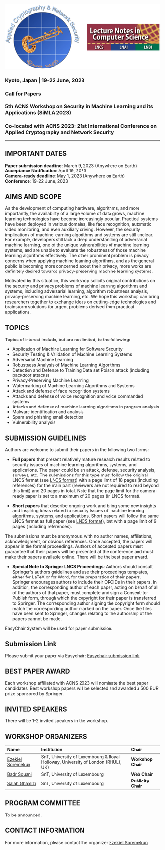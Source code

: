 <!-- # Security in Machine Learning and its Applications (SiMLA 2022) -->

<!-- <img class="profile-picture" src="sherlock.jpg"> -->
<!-- ![](images/simla-logo.png =130x) -->
<img src="images/simla-logo.png"/>

### Kyoto, Japan | 19-22 June, 2023

### Call for Papers

### 5th ACNS Workshop on Security in Machine Learning and its Applications (SiMLA 2023)

### Co-located with ACNS 2023: 21st International Conference on Applied Cryptography and Network Security

---

## IMPORTANT DATES

**Paper submission deadline**: March 9, 2023 (Anywhere on Earth)   
**Acceptance Notification**: April 19, 2023   
**Camera-ready deadline**: May 1, 2023 (Anywhere on Earth)   
**Conference**: 19-22 June, 2023   

## AIMS AND SCOPE

As the development of computing hardware, algorithms, and more importantly, the availability of a large volume of data grows, machine learning technologies have become increasingly popular. Practical systems have been deployed in various domains, like face recognition, automatic video monitoring, and even auxiliary driving. However, the security implications of machine learning algorithms and systems are still unclear. For example, developers still lack a deep understanding of adversarial machine learning, one of the unique vulnerabilities of machine learning systems, and are unable to evaluate the robustness of those machine learning algorithms effectively. The other prominent problem is privacy concerns when applying machine learning algorithms, and as the general public is becoming more concerned about their privacy, more works are definitely desired towards privacy-preserving machine learning systems.

Motivated by this situation, this workshop solicits original contributions on the security and privacy problems of machine learning algorithms and systems, including adversarial learning, algorithm robustness analysis, privacy-preserving machine learning, etc. We hope this workshop can bring researchers together to exchange ideas on cutting-edge technologies and brainstorm solutions for urgent problems derived from practical applications.

## TOPICS

Topics of interest include, but are not limited, to the following:  

- Application of Machine Learning for Software Security  
- Security Testing & Validation of Machine Learning Systems  
- Adversarial Machine Learning  
- Robustness Analysis of Machine Learning Algorithms  
- Detection and Defense to Training Data set Poison attack (including backdoor attacks)  
- Privacy-Preserving Machine Learning  
- Watermarking of Machine Learning Algorithms and Systems  
- Attack and defense of face recognition systems  
- Attacks and defense of voice recognition and voice commanded systems  
- Attacks and defense of machine learning algorithms in program analysis  
- Malware identification and analysis  
- Spam and phishing email detection  
- Vulnerability analysis  

## SUBMISSION GUIDELINES

Authors are welcome to submit their papers in the following two forms:

- **Full papers** that present relatively mature research results related to security issues of machine learning algorithms, systems, and applications. The paper could be an attack, defense, security analysis, surveys, etc. The submissions for this type must follow the original LNCS format (see [LNCS format](https://www.springer.com/gp/computer-science/lncs)) with a page limit of 18 pages (including references) for the main part (reviewers are not required to read beyond this limit) and 20 pages in total.  Note that the page limit for the camera-ready paper is set to a maximum of 20 pages (in LNCS format).

- **Short papers** that describe ongoing work and bring some new insights and inspiring ideas related to security issues of machine learning algorithms, systems, and applications. Short papers will follow the same LNCS format as full paper (see [LNCS format](https://www.springer.com/gp/computer-science/lncs)), but with a page limit of 9 pages (including references).

The submissions must be anonymous, with no author names, affiliations, acknowledgment, or obvious references. Once accepted, the papers will appear in the formal proceedings. Authors of accepted papers must guarantee that their papers will be presented at the conference and must make their papers available online. There will be the best paper award.

- **Special Note to Springer LNCS Proceedings**: Authors should consult Springer's authors guidelines and use their proceedings templates, either for LaTeX or for Word, for the preparation of their papers. Springer encourages authors to include their ORCIDs in their papers. In addition, the corresponding author of each paper, acting on behalf of all of the authors of that paper, must complete and sign a Consent-to-Publish form, through which the copyright for their paper is transferred to Springer. The corresponding author signing the copyright form should match the corresponding author marked on the paper. Once the files have been sent to Springer, changes relating to the authorship of the papers cannot be made.

EasyChair System will be used for paper submission.


## Submission Link

Please submit your paper via Easychair: [Easychair submission link](https://easychair.org/my/conference?conf=simla2023).


## BEST PAPER AWARD

Each workshop affiliated with ACNS 2023 will nominate the best paper candidates. Best workshop papers will be selected and awarded a 500 EUR prize sponsored by Springer.



## INVITED SPEAKERS

There will be 1-2 invited speakers in the workshop.


## WORKSHOP ORGANIZERS 
| Name | Institution | Chair |
|:-----|:------------|:------|
| [Ezekiel Soremekun](https://ezekiel-soremekun.github.io/) | SnT, University of Luxembourg & Royal Holloway, University of London (RHUL), UK) | **Workshop Chair** |
| [Badr Souani](https://wwwen.uni.lu/recherche/fstm/dcs/members/badr_souani) | SnT, University of Luxembourg | **Web Chair** | 
| [Salah Ghamizi](https://wwwen.uni.lu/snt/people/salah_ghamizi) | SnT, University of Luxembourg | **Publicity Chair** | 

## PROGRAM COMMITTEE

To be announced.


## CONTACT INFORMATION

For more information, please contact the organizer [Ezekiel Soremekun](mailto:ezekiel.soremekun@uni.lu)

